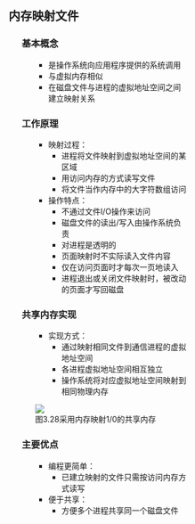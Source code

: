 <div style="float: left; width: 64%; padding: 1%;">

## 内存映射文件  

<ul>

### 基本概念

<ul>

- 是操作系统向应用程序提供的系统调用
- 与虚拟内存相似
- 在磁盘文件与进程的虚拟地址空间之间建立映射关系

</ul>

### 工作原理

<ul>

- 映射过程：
  - 进程将文件映射到虚拟地址空间的某区域
  - 用访问内存的方式读写文件
  - 将文件当作内存中的大字符数组访问
- 操作特点：
  - 不通过文件I/O操作来访问
  - 磁盘文件的读出/写入由操作系统负责
  - 对进程是透明的
  - 页面映射时不实际读入文件内容
  - 仅在访问页面时才每次一页地读入
  - 进程退出或关闭文件映射时，被改动的页面才写回磁盘

</ul>

### 共享内存实现

<ul>

- 实现方式：
  - 通过映射相同文件到通信进程的虚拟地址空间
  - 各进程虚拟地址空间相互独立
  - 操作系统将对应虚拟地址空间映射到相同物理内存

![](https://cdn-mineru.openxlab.org.cn/model-mineru/prod/76a940c9c401911d0a3d8bdf085755a3db103cf97b89ec83e4dc8259b9c4ac6e.jpg)  
图3.28采用内存映射1/0的共享内存  

</ul>

### 主要优点

<ul>

- 编程更简单：
  - 已建立映射的文件只需按访问内存方式读写
- 便于共享：
  - 方便多个进程共享同一个磁盘文件

</ul>

</ul>
</div>
<div style="float: right; width: 26%; padding: 1%;">

</div>
<div style="clear: both;"></div>
